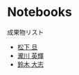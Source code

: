 # Notebooks

成果物リスト

* [松下 旦](http://nbviewer.jupyter.org/github/myuuuuun/oyama_seminar2016/blob/master/exercise/ex01/Simple%20Optimal%20Growth.ipynb)
* [瀧川 英輝](http://nbviewer.jupyter.org/github/EikiTakigawa/Exercise5/blob/master/Exercise5.ipynb)
* [鈴木 大志](http://nbviewer.jupyter.org/github/SUZUKITAISHI/interpolation/blob/master/%E8%AA%B2%E9%A1%8C5.ipynb)

